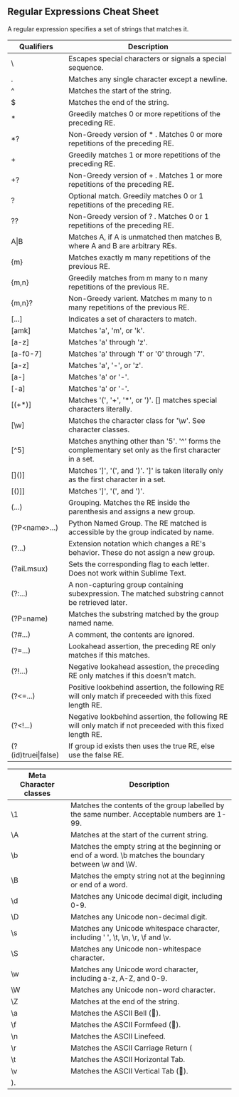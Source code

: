 ## Regular Expressions Cheat Sheet
A regular expression specifies a set of strings that matches it.

| Qualifiers | Description |
---------------------|-------------|
| \ | Escapes special characters or signals a special sequence. |
| . 	| Matches any single character except a newline. |
| ^ 	| Matches the start of the string. |
| $ 	| Matches the end of the string. |
| * 	| Greedily matches 0 or more repetitions of the preceding RE. |
| *? 	| Non-Greedy version of * . Matches 0 or more repetitions of the preceding RE. |
| + 	| Greedily matches 1 or more repetitions of the preceding RE. |
| +? 	| Non-Greedy version of + . Matches 1 or more repetitions of the preceding RE. |
| ? 	| Optional match. Greedily matches 0 or 1 repetitions of the preceding RE. |
| ?? 	| Non-Greedy version of ? . Matches 0 or 1 repetitions of the preceding RE. |
| A\|B 	| Matches A, if A is unmatched then matches B, where A and B are arbitrary REs. |
| {m} 	| Matches exactly m many repetitions of the previous RE. |
| {m,n} 	| Greedily matches from m many to n many repetitions of the previous RE. |
| {m,n}? 	| Non-Greedy varient. Matches m many to n many repetitions of the previous RE. |
| [...] 	| Indicates a set of characters to match. |
| [amk] 	| Matches 'a', 'm', or 'k'. |
| [a-z] 	| Matches 'a' through 'z'. |
| [a-f0-7] 	| Matches 'a' through 'f' or '0' through '7'. |
| [a\-z] 	| Matches 'a', '-', or 'z'. |
| [a-] 	| Matches 'a' or '-'. |
| [-a] 	| Matches 'a' or '-'. |
| [(+*)] 	| Matches '(', '+', '*', or ')'. [] matches special characters literally. |
| [\w] 	| Matches the character class for '\w'. See character classes. |
| [^5] 	| Matches anything other than '5'. '^' forms the complementary set only as the first character in a set. |
| \[\]\(\)] 	| Matches ']', '(', and ')'. ']' is taken literally only as the first character in a set. |
| [()\]] 	| Matches ']', '(', and ')'. |
| (...) 	| Grouping. Matches the RE inside the parenthesis and assigns a new group. |
| (?P\<name\>...) 	| Python Named Group. The RE matched is accessible by the group indicated by name. |
| (?...) 	| Extension notation which changes a RE's behavior. These do not assign a new group. |
| (?aiLmsux) 	| Sets the corresponding flag to each letter. Does not work within Sublime Text. |
| (?:...) 	| A non-capturing group containing subexpression. The matched substring cannot be retrieved later. |
| (?P=name) 	| Matches the substring matched by the group named name. |
| (?#...) 	| A comment, the contents are ignored. |
| (?=...) 	| Lookahead assertion, the preceding RE only matches if this matches. |
| (?!...) 	| Negative lookahead assestion, the preceding RE only matches if this doesn't match. |
| (?<=...) 	| Positive lookbehind assertion, the following RE will only match if preceeded with this fixed length RE. |
| (?<!...) 	| Negative lookbehind assertion, the following RE will only match if not preceeded with this fixed length RE. |
| (?(id)truei\|false) 	| If group id exists then uses the true RE, else use the false RE. |


| Meta Character classes | Description |
|------------------------|-------------|
| \1 	| Matches the contents of the group labelled by the same number. Acceptable numbers are 1-99. |
| \A 	| Matches at the start of the current string. |
| \b 	| Matches the empty string at the beginning or end of a word. \b matches the boundary between \w and \W. |
| \B 	| Matches the empty string not at the beginning or end of a word. |
| \d 	| Matches any Unicode decimal digit, including 0-9. |
| \D 	| Matches any Unicode non-decimal digit. |
| \s 	| Matches any Unicode whitespace character, including ' ', \t, \n, \r, \f and \v. |
| \S 	| Matches any Unicode non-whitespace character. |
| \w 	| Matches any Unicode word character, including a-z, A-Z, and 0-9. |
| \W 	| Matches any Unicode non-word character. |
| \Z 	| Matches at the end of the string. |
| \a 	| Matches the ASCII Bell (). |
| \f 	| Matches the ASCII Formfeed (). |
| \n 	| Matches the ASCII Linefeed. |
| \r 	| Matches the ASCII Carriage Return ( |
| \t 	| Matches the ASCII Horizontal Tab. |
| \v 	| Matches the ASCII Vertical Tab (). |
| ). 	| |
